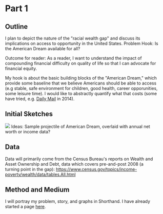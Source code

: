 # Part 1

## Outline
I plan to depict the nature of the "racial wealth gap" and discuss its implications on access to opportunity in the United States.
Problem Hook: Is the American Dream available for all?

Outcome for reader: As a reader, I want to understand the impact of compounding financial difficulty on quality of life so that I can advocate for financial equity.

My hook is about the basic building blocks of the "American Dream," which provide some baseline that we believe Americans should be able to access (e.g stable, safe environment for children, good health, career opporunities, some leisure time). I would like to abstractly quantify what that costs (some have tried, e.g. <a href="https://www.dailymail.co.uk/news/article-2681136/Can-afford-American-Dream-Study-shows-ideal-lifestyle-costs-130-357-year.html">Daily Mail</a> in 2014). 

## Initial Sketches
<img src="https://postimg.cc/ZvK4dWjx"> 
Ideas: Sample projectile of American Dream, overlaid with annual net worth or income data?

## Data
Data will primarily come from the Census Bureau's reports on Wealth and Asset Ownership and Debt, data which covers pre-and-post 2008 (a turning point in the gap): https://www.census.gov/topics/income-poverty/wealth/data/tables.All.html

## Method and Medium
I will portray my problem, story, and graphs in Shorthand. I have already started a page <a href="https://preview.shorthand.com/lIrvw9enoB97bu6z">here</a>.
